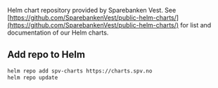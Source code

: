 Helm chart repository provided by Sparebanken Vest. See [https://github.com/SparebankenVest/public-helm-charts/](https://github.com/SparebankenVest/public-helm-charts/) for list and documentation of our Helm charts.

## Add repo to Helm

```bash
helm repo add spv-charts https://charts.spv.no
helm repo update
```